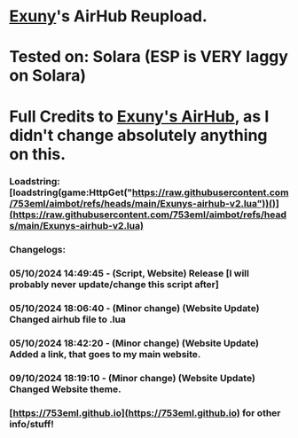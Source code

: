 # [Exuny](https://github.com/Exunys/)'s AirHub Reupload.

# Tested on: Solara (ESP is VERY laggy on Solara)

# Full Credits to [Exuny's AirHub](https://github.com/Exunys/AirHub-V2/), as I didn't change absolutely anything on this.

### Loadstring: [loadstring(game:HttpGet("https://raw.githubusercontent.com/753eml/aimbot/refs/heads/main/Exunys-airhub-v2.lua"))()](https://raw.githubusercontent.com/753eml/aimbot/refs/heads/main/Exunys-airhub-v2.lua)

### Changelogs:

### 05/10/2024 14:49:45 - (Script, Website) Release [I will probably never update/change this script after]

### 05/10/2024 18:06:40 - (Minor change) (Website Update) Changed airhub file to .lua

### 05/10/2024 18:42:20 - (Minor change) (Website Update) Added a link, that goes to my main website.

### 09/10/2024 18:19:10 - (Minor change) (Website Update) Changed Website theme.

### [https://753eml.github.io](https://753eml.github.io) for other info/stuff!
